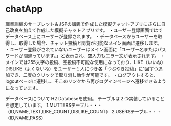 # chatApp
職業訓練のサーブレット＆JSPの講義で作成した模擬チャットアプリにさらに自己改良を加えて作成した模擬チャットアプリです。
・ユーザー登録画面ではでデータベース上にユーザーが登録されます。
・データベースからユーザーを取得し、取得した場合、チャット投稿と閲覧が可能なメイン画面に遷移します。
・ユーザー登録がされていないユーザーはメイン画面に「ユーザー名またはパスワードが間違っています。」と表示され、空入力もエラー文が表示されます。
・メインでは255文字の投稿、空投稿不可能な使用になっており、LIKE（いいね）DISLIKE（よくないね）をユーザー１人につき各「つぶやき投稿」に1回ずつ追加でき、二度のクリックで取り消し動作が可能です。
・ログアウトすると、logoutページに遷移し、そこのリンクから再びログインページへ遷移できるようになっています。

データベースについて
H2 Databeseを使用。
テーブルは２つ実装していることを想定しています。
1.MUTTERSテーブル・・・（ID,NAME,TEXT,LIKE_COUNT,DISLIKE_COUNT）
2.USERSテーブル・・・（ID,NAME,PASS）
